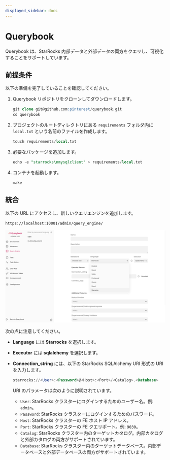 ```yaml
---
displayed_sidebar: docs
---
```


# Querybook

Querybook は、StarRocks 内部データと外部データの両方をクエリし、可視化することをサポートしています。

## 前提条件

以下の準備を完了していることを確認してください。

1. Querybook リポジトリをクローンしてダウンロードします。

   ```SQL
   git clone git@github.com:pinterest/querybook.git
   cd querybook
   ```

2. プロジェクトのルートディレクトリにある `requirements` フォルダ内に `local.txt` という名前のファイルを作成します。

   ```SQL
   touch requirements/local.txt
   ```

3. 必要なパッケージを追加します。

   ```SQL
   echo -e "starrocks\nmysqlclient" > requirements/local.txt 
   ```

4. コンテナを起動します。

   ```SQL
   make
   ```

## 統合

以下の URL にアクセスし、新しいクエリエンジンを追加します。

```Plain
https://localhost:10001/admin/query_engine/
```

![Querybook](../../_assets/BI_querybook_1.png)

次の点に注意してください。

- **Language** には **Starrocks** を選択します。
- **Executor** には **sqlalchemy** を選択します。
- **Connection_string** には、以下の StarRocks SQLAlchemy URI 形式の URI を入力します。

  ```SQL
  starrocks://<User>:<Password>@<Host>:<Port>/<Catalog>.<Database>
  ```

  URI のパラメータは次のように説明されています。

  - `User`: StarRocks クラスターにログインするためのユーザー名。例: `admin`。
  - `Password`: StarRocks クラスターにログインするためのパスワード。
  - `Host`: StarRocks クラスターの FE ホスト IP アドレス。
  - `Port`: StarRocks クラスターの FE クエリポート。例: `9030`。
  - `Catalog`: StarRocks クラスター内のターゲットカタログ。内部カタログと外部カタログの両方がサポートされています。
  - `Database`: StarRocks クラスター内のターゲットデータベース。内部データベースと外部データベースの両方がサポートされています。